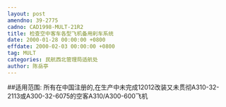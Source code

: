 ```yaml
---
layout: post
amendno: 39-2775
cadno: CAD1998-MULT-21R2
title: 检查空中客车各型飞机备用刹车系统
date: 2000-01-28 00:00:00 +0800
effdate: 2000-02-03 00:00:00 +0800
tag: MULT
categories: 民航西北管理局适航处
author: 陈岳亭
---
```


##适用范围:
所有在中国注册的,在生产中未完成12012改装又未贯彻A310-32-2113或A300-32-6075的空客A310/A300-600飞机

